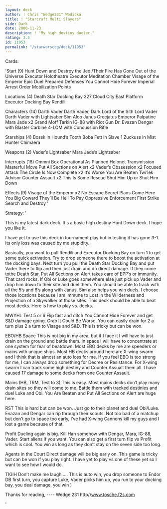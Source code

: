 ```yaml
---
layout: deck
author: ! Chris "Wedge231" Wodicka
title: ! "Starcraft Multi Slayers"
side: Dark
date: 2000-11-23
description: ! "My high destiny dueler."
rating: 3.5
id: 11953
permalink: "/starwarsccg/deck/11953"
---
```

Cards: 

'Start (9)
Hunt Down and Destroy the Jedi/Their Fire Has Gone Out of the Universe
Executor Holotheatre
Executor Meditation Chamber
Visage of the Emperor
Epic Duel
Prepared Defenses
You Cannot Hide Forever
Imperial Arrest Order
Mobilization Points

Locations (4)
Death Star Docking Bay 327
Cloud City East Platform
Executor Docking Bay
Rendili

Characters (14)
Darth Vader
Darth Vader, Dark Lord of the Sith
Lord Vader
Darth Vader with Lightsaber
Sim Aloo
Janus Greejatus
Emperor Palpatine
Mara Jade x2
Grand Moff Tarkin
IG-88 with Riot Gun
Dr. Evazan
Dengar with Blaster Carbine
4-LOM with Concussion Rifle

Starships (4)
Bossk in Hound’s Tooth
Boba Fett in Slave 1
Zuckuss in Mist Hunter
Chimaera

Weapons (2)
Vader’s Lightsaber
Mara Jade’s Lightsaber

Interrupts (18)
Ommni Box
Operational As Planned
Holonet Transmission
Masterful Move
Put All Sections on Alert x2
Vader’s Obssession x2
Focused Attack
The Circle Is Now Complete x2
It’s Worse
You Are Beaten
Twi’lek Advisor
Counter Assault x2
This Is Some Rescue
Shut Him Up or Shut Him Down

Effects (9)
Visage of the Emperor x2
No Escape
Secret Plans
Come Here You Big Coward
They’ll Be Hell To Pay
Oppressive Enforcement
First Strike
Search and Destroy
'

Strategy: '

This is my latest dark deck. It s a basic high destiny Hunt Down deck. I hope you like it.

I have yet to use this deck in tournament play but in testing it has gone 3-1. Its only loss was caused by me stupidity.

Basically, you want to pull Rendili and Executor Docking Bay on turn 1 to get some quick activation. Try to drop someone there to boost the activation at the docking bays. Next turn you pull the Death Star Docking Bay and put Vader there to flip and then just drain and do direct damage. If they come tothe Death Star, Put All Sections on Alert takes care of EPP’s or immunity. That card rocks. If Obi or Luke goes somewhere else just pick up Vader and drop him down to their site and duel them. You should be able to track with all the 5’s and 6’s along with Janus. Sim also helps you win duels. I choose those locations because I am immune to Lost in the Wilderness and Projection of a Skywalker at those sites. This deck should be able to beat most decks. Here is how to play vs. decks.

MWYHL Test 5 or 6 Flip fast and ditch You Cannot Hide Forever and get S&D damage going. Grab It Could Be Worse. You can easily drain for 2 a turn plus 2 a turn to Visage and S&D. This is tricky but can be won.

EBO/HB Space This is not big in my area, but if I face it I will have to just drain on the ground and battle them. In space I will have to concentrate at one system for fear of beatdown. Most EBO decks by me are speeders or mains with unique ships. Most HB decks around here are X-wing swarm and I think that is almost an auto loss for me. If you feel EBO is too strong for me, I can always drop something for Decree or Resistance. For X-wing swarm I can track some high destiny and Counter Assualt them all. I have caused 17 damage to some decks from one Counter Assault.

Mains (HB, TRM, Test to 3) This is easy. Most mains decks don’t play many drain sites so they will come to me. Battle them with tracked destinies and duel Luke and Obi. You Are Beaten and Put All Sections on Alert are huge here.

RST This is hard but can be won. Just go to their planet and duel Obi/Luke. Evazan and Dengar can rip through their scouts. Not too bad of a matchup but don’t go to space too early, I’ve had X-wing Cannons kill my guys and I lost a game because of that.

Profit Dueling again is big. Kill Han somehow with Dengar, Mara, IG-88, Vader. Start aliens if you want. You can also get a first turn flip vs Profit which is cool. You win as long as they don’t stay on the seven side too long.

Agents in the Court Direct damage will be big early on. This game is tricky but can be won if you play right. I have yet to play vs one of these yet so I want to see how I would do.

TIGIH Don’t make me laugh..... This is auto win, you drop someone to Endor DB first turn, you capture Luke, Vader picks him up, you run to your docking bay, you deal damage, you win )

Thanks for reading,
---- Wedge 231
http//www.tosche.f2s.com

'
